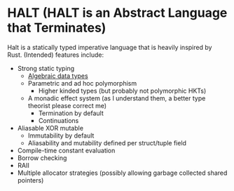 # HALT (HALT is an Abstract Language that Terminates)

Halt is a statically typed imperative language that is heavily inspired by Rust.
(Intended) features include:

- Strong static typing
    - [Algebraic data types](docs/algebraic_data_types.md)
    - Parametric and ad hoc polymorphism
    	- Higher kinded types (but probably not polymorphic HKTs)
    - A monadic effect system (as I understand them, a better type theorist please correct me)
        - Termination by default
        - Continuations
- Aliasable XOR mutable
    - Immutability by default
    - Aliasability and mutability defined per struct/tuple field
- Compile-time constant evaluation
- Borrow checking
- RAII
- Multiple allocator strategies (possibly allowing garbage collected shared pointers)

